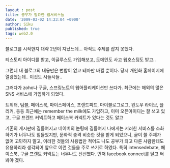 ```yaml
---
layout : post
title: 공부가 필요한 웹서비스들
date: '2009-03-02 14:23:04 +0900'
author: Siku
published: true
tags: web2.0
---
```

블로그를 시작한지 대략 2년이 지났느데...
아직도 주제를 잡지 못했다.

티스토리 아이디를 받고, 이글루스도 가입해보고, 도메인도 사고 웹호스팅도 받고..

그런데 내 블로그의 내용만은 변함이 없고 테마만 바뀔 뿐이다. 당시 개인화 홈페이지에 열광했는데.. 이것도 시들시들..

그러다가 zoho나 구글, 스프링노트의 웹어플리케이션만 쓰다가. 최근에는 해외의 많은 SNS 서비스에 가입하게 되었다.

트위터, 텀블, 페이스북, 마이스페이스, 프랜드피드, 마이블로그로그, 윈도우 라이브, 플리커, 등등 최근에는 remember the milk에도 가입하고, 이미 오픈아이디는 잘 쓰고 있고, 구글 프렌드 커넥트하고 페이스북 커넥트가 있다는 것도 알고

기존의 게시판에 길들여지고 네이버의 눈팅에 길들여지 나에게는 저러한 서비스를 소화하기가 너무나도 힘들었지만, 문화적 충격 비슷한 것을 받게 되었으니, 굳이 쓸 주제가 없어 고민하지 말고, 이러한 것들의 사용법만 적어도 나도 공부가 되고 다른 사람한테도 유용하리라 생각되어 앞으로 이런 것들을 주로 쓰기로 하였다. 특히 intensedebate, 페이스북, 구글 프렌트 커넥트는 너무나도 신선했다. 먼저 facebook connect를 달고 써봐야 겠다.

